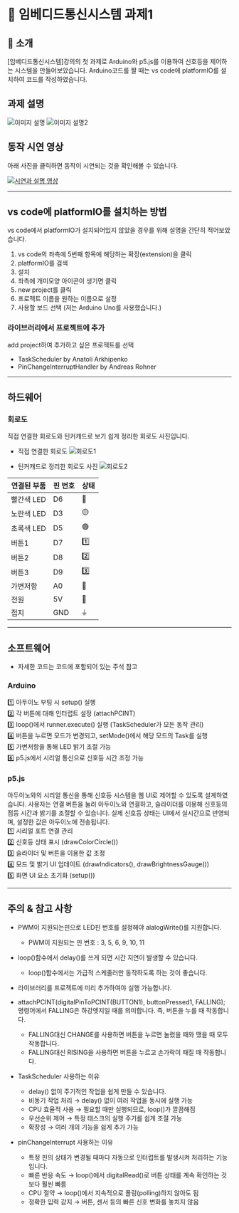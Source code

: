 
# 📌 임베디드통신시스템 과제1

## 📖 소개

[임베디드통신시스템]강의의 첫 과제로 Arduino와 p5.js를 이용하여 신호등을 제어하는 시스템을 만들어보았습니다. Arduino코드를 짤 때는 vs code에 platformIO를 설치하여 코드를 작성하였습니다.

## 과제 설명

![이미지 설명](image\assignment_description.png)
![이미지 설명2](image\assignment_description2.png)

## 동작 시연 영상

아래 사진을 클릭하면 동작이 시연되는 것을 확인해볼 수 있습니다.

[![시연과 설명 영상](image\thumnail.jpg)](https://www.youtube.com/watch?v=7Dofh5zMiac)

---

## vs code에 platformIO를 설치하는 방법
vs code에서 platformIO가 설치되어있지 않았을 경우를 위해 설명을 간단히 적어보았습니다.  
1. vs code의 좌측에 5번째 항목에 해당하는 확장(extension)을 클릭
2. platformIO를 검색
3. 설치
4. 좌측에 개미모양 아이콘이 생기면 클릭
5. new project를 클릭
6. 프로젝트 이름을 원하는 이름으로 설정
7. 사용할 보드 선택 (저는 Arduino Uno를 사용했습니다.)

### 라이브러리에서 프로젝트에 추가
add project하여 추가하고 싶은 프로젝트를 선택
- TaskScheduler by Anatoli Arkhipenko
- PinChangeInterruptHandler by Andreas Rohner  

---
## 하드웨어
### 회로도
직접 연결한 회로도와 틴커캐드로 보기 쉽게 정리한 회로도 사진입니다.
- 직접 연결한 회로도
![회로도1](image\circuit_me.jpg)

- 틴커캐드로 정리한 회로도 사진
![회로도2](image\tinkercad.png)

| 연결된 부품 | 핀 번호 | 상태 |
|-----------|---------|------|
| 빨간색 LED | D6 | 🔴
| 노란색 LED | D3 | 🟡
| 초록색 LED | D5 | 🟢
| 버튼1 | D7 | 1️⃣
| 버튼2 | D8 | 2️⃣
| 버튼3 | D9 | 3️⃣
| 가변저항 | A0 | 🔆
| 전원 | 5V | 🔌
| 접지 | GND |  ⏚ 
---

## 소프트웨어

- 자세한 코드는 코드에 포함되어 있는 주석 참고

### Arduino

1️⃣ 아두이노 부팅 시 setup() 실행  
2️⃣ 각 버튼에 대해 인터럽트 설정 (attachPCINT)  
3️⃣ loop()에서 runner.execute() 실행 (TaskScheduler가 모든 동작 관리)  
4️⃣ 버튼을 누르면 모드가 변경되고, setMode()에서 해당 모드의 Task를 실행  
5️⃣ 가변저항을 통해 LED 밝기 조절 가능  
6️⃣ p5.js에서 시리얼 통신으로 신호등 시간 조정 가능  

### p5.js

아두이노와의 시리얼 통신을 통해 신호등 시스템을 웹 UI로 제어할 수 있도록 설계하였습니다.
사용자는 연결 버튼을 눌러 아두이노와 연결하고, 슬라이더를 이용해 신호등의 점등 시간과 밝기를 조절할 수 있습니다.
실제 신호등 상태는 UI에서 실시간으로 반영되며, 설정한 값은 아두이노에 전송됩니다.  
1️⃣ 시리얼 포트 연결 관리   
2️⃣ 신호등 상태 표시 (drawColorCircle())  
3️⃣ 슬라이더 및 버튼을 이용한 값 조정  
4️⃣ 모드 및 밝기 UI 업데이트 (drawIndicators(), drawBrightnessGauge())  
5️⃣ 화면 UI 요소 초기화 (setup())  

___
## 주의 & 참고 사항
- PWM이 지원되는핀으로 LED핀 번호를 설정해야 alalogWrite()를 지원합니다. 
    - PWM이 지원되는 핀 번호 : 3, 5, 6, 9, 10, 11

- loop()함수에서 delay()를 쓰게 되면 시간 지연이 발생할 수 있습니다.
    - loop()함수에서는 가급적 스케줄러만 동작하도록 하는 것이 좋습니다. 

- 라이브러리를 프로젝트에 미리 추가하여야 실행 가능합니다. 

- attachPCINT(digitalPinToPCINT(BUTTON1), buttonPressed1, FALLING); 명령어에서 FALLING은 하강엣지일 때를 의미합니다. 즉, 버튼을 누를 때 작동합니다. 
    - FALLING대신 CHANGE를 사용하면 버튼을 누르면 눌렀을 때와 땠을 때 모두 작동합니다. 
    - FALLING대신 RISING을 사용하면 버튼을 누르고 손가락이 때질 때 작동합니다. 

- TaskScheduler 사용하는 이유
    - delay() 없이 주기적인 작업을 쉽게 만들 수 있습니다.
    - 비동기 작업 처리 → delay() 없이 여러 작업을 동시에 실행 가능
    - CPU 효율적 사용 → 필요할 때만 실행되므로, loop()가 깔끔해짐
    - 우선순위 제어 → 특정 태스크의 실행 주기를 쉽게 조절 가능
    - 확장성 → 여러 개의 기능을 쉽게 추가 가능

- pinChangeInterrupt 사용하는 이유
    - 특정 핀의 상태가 변경될 때마다 자동으로 인터럽트를 발생시켜 처리하는 기능입니다.
    - 빠른 반응 속도 → loop()에서 digitalRead()로 버튼 상태를 계속 확인하는 것보다 훨씬 빠름
    - CPU 절약 → loop()에서 지속적으로 폴링(polling)하지 않아도 됨
    - 정확한 입력 감지 → 버튼, 센서 등의 빠른 신호 변화를 놓치지 않음

